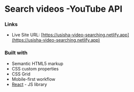 # Search videos -YouTube API

### Links

- Live Site URL: [https://usisha-video-searching.netlify.app](https://usisha-video-searching.netlify.app)

### Built with

- Semantic HTML5 markup
- CSS custom properties
- CSS Grid
- Mobile-first workflow
- [React](https://reactjs.org/) - JS library
